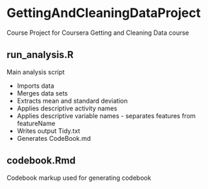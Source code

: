 GettingAndCleaningDataProject
=============================

Course Project for Coursera Getting and Cleaning Data course

run_analysis.R
-------------------------------

Main analysis script
* Imports data
* Merges data sets
* Extracts mean and standard deviation
* Applies descriptive activity names
* Applies descriptive variable names - separates features from featureName
* Writes output Tidy.txt
* Generates CodeBook.md

codebook.Rmd
-------------------------------

Codebook markup used for generating codebook

